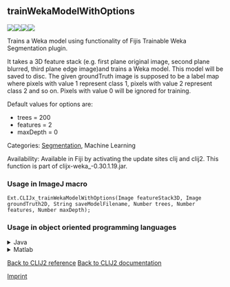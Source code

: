 ## trainWekaModelWithOptions
<img src="images/mini_empty_logo.png"/><img src="images/mini_empty_logo.png"/><img src="images/mini_clijx_logo.png"/><img src="images/mini_empty_logo.png"/>

Trains a Weka model using functionality of Fijis Trainable Weka Segmentation plugin. 

It takes a 3D feature stack (e.g. first plane original image, second plane blurred, third plane edge image)and trains a Weka model. This model will be saved to disc.
The given groundTruth image is supposed to be a label map where pixels with value 1 represent class 1, pixels with value 2 represent class 2 and so on. Pixels with value 0 will be ignored for training.

Default values for options are:
* trees = 200
* features = 2
* maxDepth = 0

Categories: [Segmentation](https://clij.github.io/clij2-docs/reference__segmentation), Machine Learning

Availability: Available in Fiji by activating the update sites clij and clij2.
This function is part of clijx-weka_-0.30.1.19.jar.

### Usage in ImageJ macro
```
Ext.CLIJx_trainWekaModelWithOptions(Image featureStack3D, Image groundTruth2D, String saveModelFilename, Number trees, Number features, Number maxDepth);
```


### Usage in object oriented programming languages



<details>

<summary>
Java
</summary>
<pre class="highlight">// init CLIJ and GPU
import net.haesleinhuepf.clijx.CLIJx;
import net.haesleinhuepf.clij.clearcl.ClearCLBuffer;
CLIJx clijx = CLIJx.getInstance();

// get input parameters
ClearCLBuffer featureStack3D = clijx.push(featureStack3DImagePlus);
ClearCLBuffer groundTruth2D = clijx.push(groundTruth2DImagePlus);
int trees = 10;
int features = 20;
int maxDepth = 30;
</pre>

<pre class="highlight">
// Execute operation on GPU
CLIJxWeka2 resultTrainWekaModelWithOptions = clijx.trainWekaModelWithOptions(featureStack3D, groundTruth2D, saveModelFilename, trees, features, maxDepth);
</pre>

<pre class="highlight">
// show result
System.out.println(resultTrainWekaModelWithOptions);

// cleanup memory on GPU
clijx.release(featureStack3D);
clijx.release(groundTruth2D);
</pre>

</details>



<details>

<summary>
Matlab
</summary>
<pre class="highlight">% init CLIJ and GPU
clijx = init_clatlabx();

% get input parameters
featureStack3D = clijx.pushMat(featureStack3D_matrix);
groundTruth2D = clijx.pushMat(groundTruth2D_matrix);
trees = 10;
features = 20;
maxDepth = 30;
</pre>

<pre class="highlight">
% Execute operation on GPU
CLIJxWeka2 resultTrainWekaModelWithOptions = clijx.trainWekaModelWithOptions(featureStack3D, groundTruth2D, saveModelFilename, trees, features, maxDepth);
</pre>

<pre class="highlight">
% show result
System.out.println(resultTrainWekaModelWithOptions);

% cleanup memory on GPU
clijx.release(featureStack3D);
clijx.release(groundTruth2D);
</pre>

</details>



[Back to CLIJ2 reference](https://clij.github.io/clij2-docs/reference)
[Back to CLIJ2 documentation](https://clij.github.io/clij2-docs)

[Imprint](https://clij.github.io/imprint)
